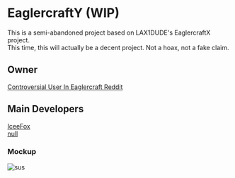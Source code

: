 # EaglercraftY (WIP)
This is a semi-abandoned project based on LAX1DUDE's EaglercraftX project.
<br>
This time, this will actually be a decent project. Not a hoax, not a fake claim.

## Owner
[Controversial User In Eaglercraft Reddit](https://github.com/developer-lfierrro743)
## Main Developers
[IceeFox](https://github.com/IceeFox)
<br>
[null](https://github.com/FailedCoder23)

### Mockup
![sus](https://raw.githubusercontent.com/FailedCoder23/truth/main/assets/images/Screenshot%202023-03-20%20162811.png)
